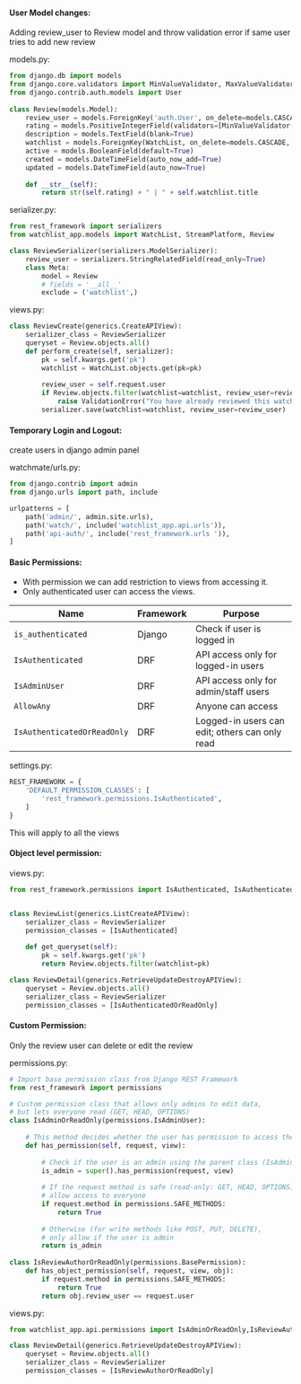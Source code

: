 #### User Model changes:

Adding review_user to Review model and throw validation error if same user tries to add new review

models.py:

```python
from django.db import models
from django.core.validators import MinValueValidator, MaxValueValidator
from django.contrib.auth.models import User
    
class Review(models.Model):
    review_user = models.ForeignKey('auth.User', on_delete=models.CASCADE)
    rating = models.PositiveIntegerField(validators=[MinValueValidator(1), MaxValueValidator(5)])
    description = models.TextField(blank=True)
    watchlist = models.ForeignKey(WatchList, on_delete=models.CASCADE, related_name='reviews')
    active = models.BooleanField(default=True)
    created = models.DateTimeField(auto_now_add=True)
    updated = models.DateTimeField(auto_now=True)
    
    def __str__(self):
        return str(self.rating) + " | " + self.watchlist.title
```

serializer.py:

```python
from rest_framework import serializers
from watchlist_app.models import WatchList, StreamPlatform, Review

class ReviewSerializer(serializers.ModelSerializer):
    review_user = serializers.StringRelatedField(read_only=True)
    class Meta:
        model = Review
        # fields = '__all__'
        exclude = ('watchlist',)
```

views.py:

```python
class ReviewCreate(generics.CreateAPIView):
    serializer_class = ReviewSerializer
    queryset = Review.objects.all()
    def perform_create(self, serializer):
        pk = self.kwargs.get('pk')
        watchlist = WatchList.objects.get(pk=pk)
        
        review_user = self.request.user
        if Review.objects.filter(watchlist=watchlist, review_user=review_user).exists():
            raise ValidationError("You have already reviewed this watchlist!")
        serializer.save(watchlist=watchlist, review_user=review_user)
```

#### Temporary Login and Logout:

create users in django admin panel

watchmate/urls.py:
```python
from django.contrib import admin
from django.urls import path, include

urlpatterns = [
    path('admin/', admin.site.urls),
    path('watch/', include('watchlist_app.api.urls')),
    path('api-auth/', include('rest_framework.urls ')),
]
```
#### Basic Permissions:

- With permission we can add restriction to views from accessing it.
- Only authenticated user can access the views.

|Name|Framework|Purpose|
|---|---|---|
|`is_authenticated`|Django|Check if user is logged in|
|`IsAuthenticated`|DRF|API access only for logged-in users|
|`IsAdminUser`|DRF|API access only for admin/staff users|
|`AllowAny`|DRF|Anyone can access|
|`IsAuthenticatedOrReadOnly`|DRF|Logged-in users can edit; others can only read|

settings.py:

```python
REST_FRAMEWORK = {
    'DEFAULT_PERMISSION_CLASSES': [
        'rest_framework.permissions.IsAuthenticated',
    ]
}
```
This will apply to all the views

 
#### Object level permission:

views.py:

```python
from rest_framework.permissions import IsAuthenticated, IsAuthenticatedOrReadOnly


class ReviewList(generics.ListCreateAPIView):
    serializer_class = ReviewSerializer
    permission_classes = [IsAuthenticated]
    
    def get_queryset(self): 
        pk = self.kwargs.get('pk')
        return Review.objects.filter(watchlist=pk)

class ReviewDetail(generics.RetrieveUpdateDestroyAPIView):
    queryset = Review.objects.all()
    serializer_class = ReviewSerializer
    permission_classes = [IsAuthenticatedOrReadOnly] 
```


#### Custom Permission:

Only the review user can delete or edit the review

permissions.py:

```python
# Import base permission class from Django REST Framework
from rest_framework import permissions

# Custom permission class that allows only admins to edit data,
# but lets everyone read (GET, HEAD, OPTIONS)
class IsAdminOrReadOnly(permissions.IsAdminUser):
    
    # This method decides whether the user has permission to access the view
    def has_permission(self, request, view):
        
        # Check if the user is an admin using the parent class (IsAdminUser)
        is_admin = super().has_permission(request, view)
        
        # If the request method is safe (read-only: GET, HEAD, OPTIONS),
        # allow access to everyone
        if request.method in permissions.SAFE_METHODS:
            return True
        
        # Otherwise (for write methods like POST, PUT, DELETE),
        # only allow if the user is admin
        return is_admin
        
class IsReviewAuthorOrReadOnly(permissions.BasePermission):
    def has_object_permission(self, request, view, obj):
        if request.method in permissions.SAFE_METHODS:
            return True
        return obj.review_user == request.user

```

views.py:

```python
from watchlist_app.api.permissions import IsAdminOrReadOnly,IsReviewAuthorOrReadOnly

class ReviewDetail(generics.RetrieveUpdateDestroyAPIView):
    queryset = Review.objects.all()
    serializer_class = ReviewSerializer
    permission_classes = [IsReviewAuthorOrReadOnly]
```

